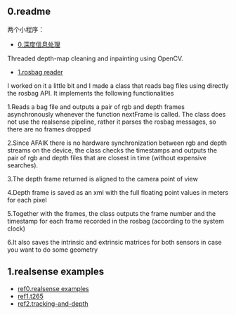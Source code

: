 ##  0.readme

两个小程序：

- [0.深度信息处理](https://github.com/juniorxsound/ThreadedDepthCleaner)

Threaded depth-map cleaning and inpainting using OpenCV.

- [1.rosbag reader](https://github.com/IntelRealSense/librealsense/issues/2215)

I worked on it a little bit and I made a class that reads bag files using directly the rosbag API. It implements the following functionalities

1.Reads a bag file and outputs a pair of rgb and depth frames asynchronously whenever the function nextFrame is called. The class does not use the realsense pipeline, rather it parses the rosbag messages, so there are no frames dropped

2.Since AFAIK there is no hardware synchronization between rgb and depth streams on the device, the class checks the timestamps and outputs the pair of rgb and depth files that are closest in time (without expensive searches).

3.The depth frame returned is aligned to the camera point of view

4.Depth frame is saved as an xml with the full floating point values in meters for each pixel

5.Together with the frames, the class outputs the frame number and the timestamp for each frame recorded in the rosbag (according to the system clock)

6.It also saves the intrinsic and extrinsic matrices for both sensors in case you want to do some geometry


##  1.realsense examples

- [ref0.realsense examples](https://github.com/IntelRealSense/librealsense/tree/master/examples)
- [ref1.t265](https://github.com/IntelRealSense/librealsense/blob/master/doc/t265.md)
- [ref2.tracking-and-depth](https://github.com/IntelRealSense/librealsense/tree/master/examples/tracking-and-depth)
